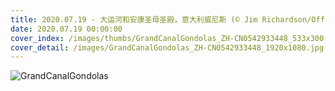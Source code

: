 ```yaml
---
title: 2020.07.19 - 大运河和安康圣母圣殿，意大利威尼斯 (© Jim Richardson/Offset by Shutterstock)
date: 2020.07.19 00:00:00
cover_index: /images/thumbs/GrandCanalGondolas_ZH-CN0542933448_533x300.jpg
cover_detail: /images/GrandCanalGondolas_ZH-CN0542933448_1920x1080.jpg
---
```


![GrandCanalGondolas](/images/GrandCanalGondolas_ZH-CN0542933448_1920x1080.jpg)
